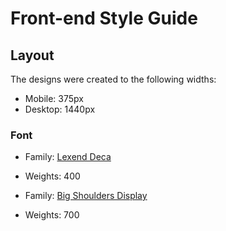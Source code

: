 # Front-end Style Guide

## Layout

The designs were created to the following widths:

- Mobile: 375px
- Desktop: 1440px

### Font

- Family: [Lexend Deca](https://fonts.google.com/specimen/Lexend+Deca)
- Weights: 400

- Family: [Big Shoulders Display](https://fonts.google.com/specimen/Big+Shoulders+Display)
- Weights: 700
